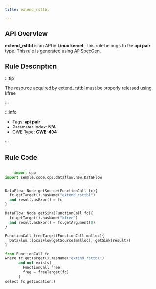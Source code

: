 ```yaml
---
title: extend_rsttbl

---
```



## API Overview
**extend_rsttbl** is an API in **Linux kernel**. This rule belongs to the **api pair** type. This rule is generated using [APISpecGen](../../tools/APISpecGen).
## Rule Description

:::tip

The resource acquired by extend_rsttbl must be properly released using kfree

:::

:::info

- Tags: **api pair**
- Parameter Index: **N/A**
- CWE Type: **CWE-404**

:::

## Rule Code
```python

    import cpp
import semmle.code.cpp.dataflow.new.DataFlow


DataFlow::Node getSource(FunctionCall fc){
  fc.getTarget().hasName("extend_rsttbl")
  and result.asExpr() = fc
}

DataFlow::Node getSink(FunctionCall fc){
  fc.getTarget().hasName("kfree")
  and result.asExpr() = fc.getArgument(0)
}

FunctionCall freeTarget(FunctionCall malloc){
  DataFlow::localFlow(getSource(malloc), getSink(result))
}

from FunctionCall fc
where fc.getTarget().hasName("extend_rsttbl")
      and not exists(
        FunctionCall free| 
        free = freeTarget(fc)
      )
select fc.getLocation()

    
```